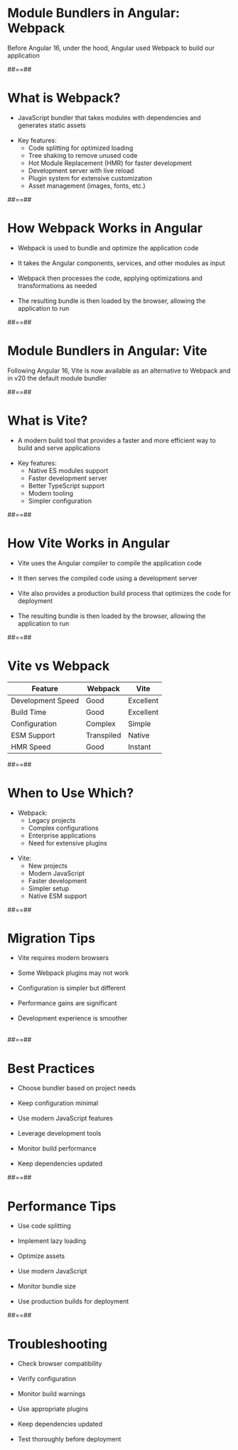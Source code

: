 # Module Bundlers in Angular: Webpack

Before Angular 16, under the hood, Angular used Webpack to build our application

##==##

# What is Webpack?

- JavaScript bundler that takes modules with dependencies and generates static assets <br/><br/>
- Key features:
  - Code splitting for optimized loading
  - Tree shaking to remove unused code
  - Hot Module Replacement (HMR) for faster development
  - Development server with live reload
  - Plugin system for extensive customization
  - Asset management (images, fonts, etc.)

##==##

# How Webpack Works in Angular

- Webpack is used to bundle and optimize the application code <br/><br/>
- It takes the Angular components, services, and other modules as input <br/><br/>
- Webpack then processes the code, applying optimizations and transformations as needed <br/><br/>
- The resulting bundle is then loaded by the browser, allowing the application to run

##==##

# Module Bundlers in Angular: Vite

Following Angular 16, Vite is now available as an alternative to Webpack and in v20 the default module bundler

##==##

# What is Vite?

- A modern build tool that provides a faster and more efficient way to build and serve applications <br/><br/>
- Key features:
  - Native ES modules support
  - Faster development server
  - Better TypeScript support
  - Modern tooling
  - Simpler configuration

##==##

# How Vite Works in Angular

- Vite uses the Angular compiler to compile the application code <br/><br/>
- It then serves the compiled code using a development server <br/><br/>
- Vite also provides a production build process that optimizes the code for deployment <br/><br/>
- The resulting bundle is then loaded by the browser, allowing the application to run

##==##

# Vite vs Webpack

| Feature           | Webpack    | Vite      |
| ----------------- | ---------- | --------- |
| Development Speed | Good       | Excellent |
| Build Time        | Good       | Excellent |
| Configuration     | Complex    | Simple    |
| ESM Support       | Transpiled | Native    |
| HMR Speed         | Good       | Instant   |

##==##

# When to Use Which?

- Webpack:
  - Legacy projects
  - Complex configurations
  - Enterprise applications
  - Need for extensive plugins <br/><br/>
- Vite:
  - New projects
  - Modern JavaScript
  - Faster development
  - Simpler setup
  - Native ESM support

##==##

# Migration Tips

- Vite requires modern browsers <br/><br/>
- Some Webpack plugins may not work <br/><br/>
- Configuration is simpler but different <br/><br/>
- Performance gains are significant <br/><br/>
- Development experience is smoother <br/><br/>

##==##

# Best Practices

- Choose bundler based on project needs <br/><br/>
- Keep configuration minimal <br/><br/>
- Use modern JavaScript features <br/><br/>
- Leverage development tools <br/><br/>
- Monitor build performance <br/><br/>
- Keep dependencies updated

##==##

# Performance Tips

- Use code splitting <br/><br/>
- Implement lazy loading <br/><br/>
- Optimize assets <br/><br/>
- Use modern JavaScript <br/><br/>
- Monitor bundle size <br/><br/>
- Use production builds for deployment

##==##

# Troubleshooting

- Check browser compatibility <br/><br/>
- Verify configuration <br/><br/>
- Monitor build warnings <br/><br/>
- Use appropriate plugins <br/><br/>
- Keep dependencies updated <br/><br/>
- Test thoroughly before deployment

